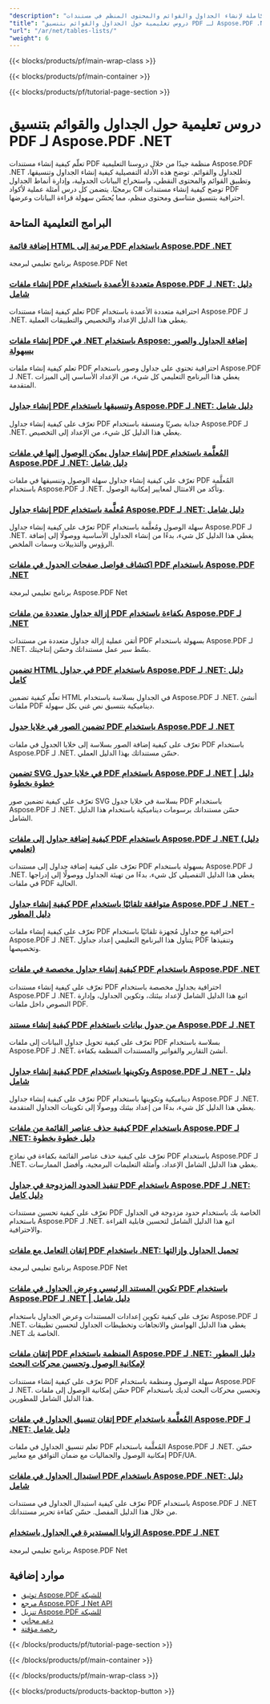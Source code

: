 ```yaml
---
"description": "دروس تعليمية كاملة لإنشاء الجداول والقوائم والمحتوى المنظم في مستندات PDF والتلاعب بها باستخدام Aspose.PDF لـ .NET."
"title": "دروس تعليمية حول الجداول والقوائم بتنسيق PDF لـ Aspose.PDF .NET"
"url": "/ar/net/tables-lists/"
"weight": 6
---
```


{{< blocks/products/pf/main-wrap-class >}}

{{< blocks/products/pf/main-container >}}

{{< blocks/products/pf/tutorial-page-section >}}

# دروس تعليمية حول الجداول والقوائم بتنسيق PDF لـ Aspose.PDF .NET

تعلّم كيفية إنشاء مستندات PDF منظمة جيدًا من خلال دروسنا التعليمية Aspose.PDF .NET للجداول والقوائم. توضح هذه الأدلة التفصيلية كيفية إنشاء الجداول وتنسيقها، وتطبيق القوائم والمحتوى النقطي، واستخراج البيانات الجدولية، وإدارة أنماط الجداول برمجيًا. يتضمن كل درس أمثلة عملية لأكواد C# توضح كيفية إنشاء مستندات PDF احترافية بتنسيق متناسق ومحتوى منظم، مما يُحسّن سهولة قراءة البيانات وعرضها.

## البرامج التعليمية المتاحة

### [إضافة قائمة HTML مرتبة إلى PDF باستخدام Aspose.PDF .NET](./add-html-ordered-list-pdf-aspose-net/)
برنامج تعليمي لبرمجة Aspose.PDF Net

### [إنشاء ملفات PDF متعددة الأعمدة باستخدام Aspose.PDF لـ .NET: دليل شامل](./create-multi-column-pdfs-aspose-pdf-net/)
تعلم كيفية إنشاء مستندات PDF احترافية متعددة الأعمدة باستخدام Aspose.PDF لـ .NET. يغطي هذا الدليل الإعداد والتخصيص والتطبيقات العملية.

### [إنشاء ملفات PDF في .NET باستخدام Aspose: إضافة الجداول والصور بسهولة](./create-pdfs-net-aspose-tables-images/)
تعلم كيفية إنشاء ملفات PDF احترافية تحتوي على جداول وصور باستخدام Aspose.PDF لـ .NET. يغطي هذا البرنامج التعليمي كل شيء، من الإعداد الأساسي إلى الميزات المتقدمة.

### [إنشاء جداول PDF وتنسيقها باستخدام Aspose.PDF لـ .NET: دليل شامل](./create-style-pdf-tables-aspose-dotnet/)
تعرّف على كيفية إنشاء جداول PDF جذابة بصريًا ومنسقة باستخدام Aspose.PDF لـ .NET. يغطي هذا الدليل كل شيء، من الإعداد إلى التخصيص.

### [إنشاء جداول يمكن الوصول إليها في ملفات PDF المُعلَّمة باستخدام Aspose.PDF لـ .NET: دليل شامل](./creating-accessible-tables-tagged-pdfs-aspose-pdf-net/)
تعرّف على كيفية إنشاء جداول سهلة الوصول وتنسيقها في ملفات PDF المُعلَّمة باستخدام Aspose.PDF لـ .NET. وتأكد من الامتثال لمعايير إمكانية الوصول.

### [إنشاء جداول PDF مُعلَّمة باستخدام Aspose.PDF لـ .NET: دليل شامل](./tagged-pdf-tables-aspose-dotnet/)
تعرّف على كيفية إنشاء جداول PDF سهلة الوصول ومُعلَّمة باستخدام Aspose.PDF لـ .NET. يغطي هذا الدليل كل شيء، بدءًا من إنشاء الجداول الأساسية ووصولًا إلى إضافة الرؤوس والتذييلات وسمات الملخص.

### [اكتشاف فواصل صفحات الجدول في ملفات PDF باستخدام Aspose.PDF .NET](./detect-table-page-breaks-pdfs-aspose-pdf-dotnet/)
برنامج تعليمي لبرمجة Aspose.PDF Net

### [إزالة جداول متعددة من ملفات PDF بكفاءة باستخدام Aspose.PDF لـ .NET](./remove-multiple-tables-aspose-pdf-net/)
أتقن عملية إزالة جداول متعددة من مستندات PDF بسهولة باستخدام Aspose.PDF لـ .NET. بسّط سير عمل مستنداتك وحسّن إنتاجيتك.

### [تضمين HTML في جداول PDF باستخدام Aspose.PDF لـ .NET: دليل كامل](./embed-html-in-pdf-tables-aspose-dotnet/)
تعلّم كيفية تضمين HTML في الجداول بسلاسة باستخدام Aspose.PDF لـ .NET. أنشئ ملفات PDF ديناميكية بتنسيق نص غني بكل سهولة.

### [تضمين الصور في خلايا جدول PDF باستخدام Aspose.PDF لـ .NET](./embed-image-table-cell-aspose-pdf-dotnet/)
تعرّف على كيفية إضافة الصور بسلاسة إلى خلايا الجدول في ملفات PDF باستخدام Aspose.PDF لـ .NET. حسّن مستنداتك بهذا الدليل العملي.

### [تضمين SVG في خلايا جدول PDF باستخدام Aspose.PDF لـ .NET | دليل خطوة بخطوة](./embed-svg-pdf-table-cell-aspose-dotnet/)
تعرّف على كيفية تضمين صور SVG بسلاسة في خلايا جدول PDF باستخدام Aspose.PDF لـ .NET. حسّن مستنداتك برسومات ديناميكية باستخدام هذا الدليل الشامل.

### [كيفية إضافة جداول إلى ملفات PDF باستخدام Aspose.PDF لـ .NET (دليل تعليمي)](./add-tables-pdf-aspose-dotnet/)
تعرّف على كيفية إضافة جداول إلى مستندات PDF بسهولة باستخدام Aspose.PDF لـ .NET. يغطي هذا الدليل التفصيلي كل شيء، بدءًا من تهيئة الجداول ووصولًا إلى إدراجها في ملفات PDF الحالية.

### [كيفية إنشاء جداول PDF متوافقة تلقائيًا باستخدام Aspose.PDF لـ .NET - دليل المطور](./create-auto-fit-table-pdfs-aspose-dot-net/)
تعرّف على كيفية إنشاء ملفات PDF احترافية مع جداول مُجهزة تلقائيًا باستخدام Aspose.PDF لـ .NET. يتناول هذا البرنامج التعليمي إعداد جداول PDF وتنفيذها وتخصيصها.

### [كيفية إنشاء جداول مخصصة في ملفات PDF باستخدام Aspose.PDF .NET](./create-custom-tables-in-pdfs-aspose-pdf-dot-net/)
تعرّف على كيفية إنشاء مستندات PDF احترافية بجداول مخصصة باستخدام Aspose.PDF لـ .NET. اتبع هذا الدليل الشامل لإعداد بيئتك، وتكوين الجداول، وإدارة النصوص داخل ملفات PDF.

### [كيفية إنشاء مستند PDF من جدول بيانات باستخدام Aspose.PDF لـ .NET](./create-pdf-datatable-aspose-pdf-net/)
تعرّف على كيفية تحويل جداول البيانات إلى ملفات PDF بسلاسة باستخدام Aspose.PDF لـ .NET. أنشئ التقارير والفواتير والمستندات المنظمة بكفاءة.

### [كيفية إنشاء جداول PDF وتكوينها باستخدام Aspose.PDF لـ .NET - دليل شامل](./create-configure-pdf-tables-asposepdf-net/)
تعرّف على كيفية إنشاء جداول PDF ديناميكية وتكوينها باستخدام Aspose.PDF لـ .NET. يغطي هذا الدليل كل شيء، بدءًا من إعداد بيئتك ووصولًا إلى تكوينات الجداول المتقدمة.

### [كيفية حذف عناصر القائمة من ملفات PDF باستخدام Aspose.PDF لـ .NET: دليل خطوة بخطوة](./delete-list-item-pdf-aspose-net-guide/)
تعرّف على كيفية حذف عناصر القائمة بكفاءة في نماذج PDF باستخدام Aspose.PDF لـ .NET. يغطي هذا الدليل الشامل الإعداد، وأمثلة التعليمات البرمجية، وأفضل الممارسات.

### [تنفيذ الحدود المزدوجة في جداول PDF باستخدام Aspose.PDF لـ .NET: دليل كامل](./double-borders-pdfs-aspose-pdf-dot-net/)
تعرّف على كيفية تحسين مستندات PDF الخاصة بك باستخدام حدود مزدوجة في الجداول باستخدام Aspose.PDF لـ .NET. اتبع هذا الدليل الشامل لتحسين قابلية القراءة والاحترافية.

### [إتقان التعامل مع ملفات PDF باستخدام .NET: تحميل الجداول وإزالتها](./master-dotnet-pdf-manipulation-load-remove-tables/)
برنامج تعليمي لبرمجة Aspose.PDF Net

### [تكوين المستند الرئيسي وعرض الجداول في ملفات PDF باستخدام Aspose.PDF لـ .NET | دليل شامل](./aspose-pdf-net-document-configuration-table-rendering/)
تعرّف على كيفية تكوين إعدادات المستندات وعرض الجداول باستخدام Aspose.PDF لـ .NET. يغطي هذا الدليل الهوامش والاتجاهات وتخطيطات الجداول لتحسين تطبيقات .NET الخاصة بك.

### [إتقان ملفات PDF المنظمة باستخدام Aspose.PDF لـ .NET: دليل المطور لإمكانية الوصول وتحسين محركات البحث](./aspose-pdf-net-create-structured-pdfs/)
تعرّف على كيفية إنشاء مستندات PDF سهلة الوصول ومنظمة باستخدام Aspose.PDF لـ .NET. حسّن إمكانية الوصول إلى ملفات PDF وتحسين محركات البحث لديك باستخدام هذا الدليل الشامل للمطورين.

### [إتقان تنسيق الجداول في ملفات PDF المُعلَّمة باستخدام Aspose.PDF لـ .NET: دليل شامل](./mastering-table-styling-tagged-pdfs-aspose-pdf-net/)
تعلم تنسيق الجداول في ملفات PDF المُعلَّمة باستخدام Aspose.PDF لـ .NET. حسّن إمكانية الوصول والجماليات مع ضمان التوافق مع معايير PDF/UA.

### [استبدال الجداول في ملفات PDF باستخدام Aspose.PDF .NET: دليل شامل](./replace-tables-aspose-pdf-net-guide/)
تعرّف على كيفية استبدال الجداول في مستندات PDF باستخدام Aspose.PDF لـ .NET من خلال هذا الدليل المفصل. حسّن كفاءة تحرير مستنداتك.

### [الزوايا المستديرة في الجداول باستخدام Aspose.PDF لـ .NET](./rounded-corners-tables-aspose-pdf-dotnet/)
برنامج تعليمي لبرمجة Aspose.PDF Net

## موارد إضافية

- [توثيق Aspose.PDF للشبكة](https://docs.aspose.com/pdf/net/)
- [مرجع Aspose.PDF لـ Net API](https://reference.aspose.com/pdf/net/)
- [تنزيل Aspose.PDF للشبكة](https://releases.aspose.com/pdf/net/)
- [دعم مجاني](https://forum.aspose.com/)
- [رخصة مؤقتة](https://purchase.aspose.com/temporary-license/)

{{< /blocks/products/pf/tutorial-page-section >}}

{{< /blocks/products/pf/main-container >}}

{{< /blocks/products/pf/main-wrap-class >}}

{{< blocks/products/products-backtop-button >}}